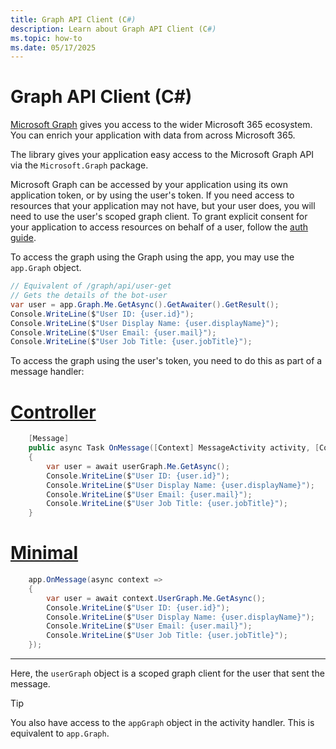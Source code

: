 ```yaml
---
title: Graph API Client (C#)
description: Learn about Graph API Client (C#)
ms.topic: how-to
ms.date: 05/17/2025
---
```

# Graph API Client (C#)

[Microsoft Graph](/graph/overview) gives you access to the wider Microsoft 365 ecosystem. You can enrich your application with data from across Microsoft 365.

The library gives your application easy access to the Microsoft Graph API via the `Microsoft.Graph` package.

Microsoft Graph can be accessed by your application using its own application token, or by using the user's token. If you need access to resources that your application may not have, but your user does, you will need to use the user's scoped graph client. To grant explicit consent for your application to access resources on behalf of a user, follow the [auth guide](../in-depth-guides/user-authentication/overview.md).

To access the graph using the Graph using the app, you may use the `app.Graph` object. 

```csharp
// Equivalent of /graph/api/user-get
// Gets the details of the bot-user
var user = app.Graph.Me.GetAsync().GetAwaiter().GetResult();
Console.WriteLine($"User ID: {user.id}");
Console.WriteLine($"User Display Name: {user.displayName}");
Console.WriteLine($"User Email: {user.mail}");
Console.WriteLine($"User Job Title: {user.jobTitle}");
```

To access the graph using the user's token, you need to do this as part of a message handler:
# [Controller](#tab/controller)
```csharp 
    [Message]
    public async Task OnMessage([Context] MessageActivity activity, [Context] GraphClient userGraph)
    {
        var user = await userGraph.Me.GetAsync();
        Console.WriteLine($"User ID: {user.id}");
        Console.WriteLine($"User Display Name: {user.displayName}");
        Console.WriteLine($"User Email: {user.mail}");
        Console.WriteLine($"User Job Title: {user.jobTitle}");
    }
```
# [Minimal](#tab/minimal)
```csharp 
    app.OnMessage(async context =>
    {
        var user = await context.UserGraph.Me.GetAsync();
        Console.WriteLine($"User ID: {user.id}");
        Console.WriteLine($"User Display Name: {user.displayName}");
        Console.WriteLine($"User Email: {user.mail}");
        Console.WriteLine($"User Job Title: {user.jobTitle}");
    });
```
---

Here, the `userGraph` object is a scoped graph client for the user that sent the message.

> [!TIP]
> You also have access to the `appGraph` object in the activity handler. This is equivalent to `app.Graph`.